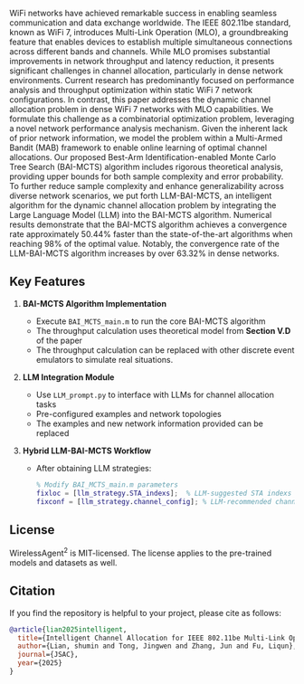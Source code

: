 WiFi networks have achieved remarkable success in enabling seamless communication and data exchange worldwide. The IEEE 802.11be standard, known as WiFi 7, introduces Multi-Link Operation (MLO), a groundbreaking feature that enables devices to establish multiple simultaneous connections across different bands and channels. While MLO promises substantial improvements in network throughput and latency reduction, it presents significant challenges in channel allocation, particularly in dense network environments.
Current research has predominantly focused on performance analysis and throughput optimization within static WiFi 7 network configurations. In contrast, this paper addresses the dynamic channel allocation problem in dense WiFi 7 networks with MLO capabilities. We formulate this challenge as a combinatorial optimization problem, leveraging a novel network performance analysis mechanism. Given the inherent lack of prior network information, we model the problem within a Multi-Armed Bandit (MAB) framework to enable online learning of optimal channel allocations. Our proposed Best-Arm Identification-enabled Monte Carlo Tree Search (BAI-MCTS) algorithm includes rigorous theoretical analysis, providing upper bounds for both sample complexity and error probability. To further reduce sample complexity and enhance generalizability across diverse network scenarios, we put forth LLM-BAI-MCTS, an intelligent algorithm for the dynamic channel allocation problem by integrating the Large Language Model (LLM) into the BAI-MCTS algorithm. 
Numerical results demonstrate that the BAI-MCTS algorithm achieves a convergence rate approximately $50.44$% faster than the state-of-the-art algorithms when reaching $98\%$ of the optimal value. Notably, the convergence rate of the LLM-BAI-MCTS algorithm increases by over $63.32$% in dense networks.


## Key Features

1. **BAI-MCTS Algorithm Implementation**
   - Execute `BAI_MCTS_main.m` to run the core BAI-MCTS algorithm
   - The throughput calculation uses theoretical model from **Section V.D** of the paper
   - The throughput calculation can be replaced with other discrete event emulators to simulate real situations.

2. **LLM Integration Module**
   - Use `LLM_prompt.py` to interface with LLMs for channel allocation tasks
   - Pre-configured examples and network topologies 
   - The examples and new network information provided can be replaced

3. **Hybrid LLM-BAI-MCTS Workflow**
   - After obtaining LLM strategies:
     ```matlab
     % Modify BAI_MCTS_main.m parameters
     fixloc = [llm_strategy.STA_indexs];  % LLM-suggested STA indexs
     fixconf = [llm_strategy.channel_config]; % LLM-recommended channel assignments
     ```


## License

WirelessAgent<sup>2</sup> is MIT-licensed. The license applies to the pre-trained models and datasets as well.

## Citation

If you find the repository is helpful to your project, please cite as follows:

```bibtex
@article{lian2025intelligent,
  title={Intelligent Channel Allocation for IEEE 802.11be Multi-Link Operation: When MAB Meets LLM},
  author={Lian, shumin and Tong, Jingwen and Zhang, Jun and Fu, Liqun},
  journal={JSAC},
  year={2025}
}
```



